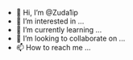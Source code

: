- 👋 Hi, I’m @Zuda1ip
- 👀 I’m interested in ...
- 🌱 I’m currently learning ...
- 💞️ I’m looking to collaborate on ...
- 📫 How to reach me ...

<!---
Zuda1ip/Zuda1ip is a ✨ special ✨ repository because its `README.md` (this file) appears on your GitHub profile.
You can click the Preview link to take a look at your changes.
--->
